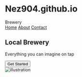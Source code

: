 # Nez904.github.io
<!DOCTYPE html>
<html lang="en">
<head>
    <meta charset="UTF-8">
    <meta name="viewport" content="width=device-width,initial-scale=1.0">
    <title>Document</title>
    <link rel="stylesheet" href="style.css"/>
</head>
<body>
    <nav>  
     <div class="Logo">Brewery</div>
     <div class="nav-items">
        <a href="/">Home</a>
        <a href="/">About</a>
        <a href="/">Contact</a>
    </div>
    </nav>
    <section class="hero">
        <div class="hero-container">
            <div class="coloumn-left">
                <h1>Local Brewery</h1>
                <p> Everything you can imagine on tap</p>
                <button> Get Started</button>
            </div>
            <div class="coloumn-right">
                <img src="beer-can-beer-can-black-and-white.png" alt="illustration
                "
                class="hero-image"
                />
            </div>
        </div>
    </section>
</body>
</html>
